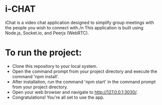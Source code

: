 # i-CHAT
 iChat is a video chat application designed to simplify group meetings with the people you wish to connect with./n
 This application is built using Node.js, Socket.io, and Peerjs (WebRTC).

# To run the project:
- Clone this repository to your local system.
- Open the command prompt from your project directory and execute the command 'npm install'.
- After installation, run the command 'npm start' in the command prompt from your project directory.
- Open your web browser and navigate to http://127.0.0.1:3030/.
- Congratulations! You're all set to use the app.
